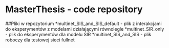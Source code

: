 # MasterThesis - code repository
##Pliki w repozytorium
*multinet_SIS_and_SIS_default - plik z interakcjami do eksperymentów z modelami działającymi równolegle
*multinet_SIR_only - plik do eksperymentów dla modelu SIR
*multinet_SIS_and_SIS - plik roboczy dla testowej sieci fullnet 